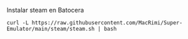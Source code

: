 Instalar steam en Batocera

```
curl -L https://raw.githubusercontent.com/MacRimi/Super-Emulator/main/steam/steam.sh | bash
```
